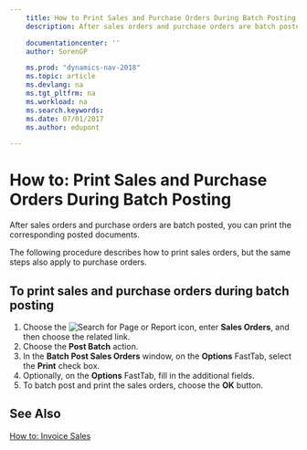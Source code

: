 ```yaml
---
    title: How to Print Sales and Purchase Orders During Batch Posting
    description: After sales orders and purchase orders are batch posted, you can print the corresponding posted documents.

    documentationcenter: ''
    author: SorenGP

    ms.prod: "dynamics-nav-2018"
    ms.topic: article
    ms.devlang: na
    ms.tgt_pltfrm: na
    ms.workload: na
    ms.search.keywords:
    ms.date: 07/01/2017
    ms.author: edupont

---
```

# How to: Print Sales and Purchase Orders During Batch Posting
After sales orders and purchase orders are batch posted, you can print the corresponding posted documents.  

The following procedure describes how to print sales orders, but the same steps also apply to purchase orders.  

## To print sales and purchase orders during batch posting  

1.  Choose the ![Search for Page or Report](../../media/ui-search/search_small.png "Search for Page or Report icon") icon, enter **Sales Orders**, and then choose the related link.  
2.  Choose the **Post Batch** action.  
3.  In the **Batch Post Sales Orders** window, on the **Options** FastTab, select the **Print** check box.  
4.  Optionally, on the **Options** FastTab, fill in the additional fields.  
5.  To batch post and print the sales orders, choose the **OK** button.  

## See Also  
[How to: Invoice Sales](../../sales-how-invoice-sales.md)
